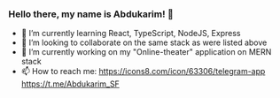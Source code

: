 ### Hello there, my name is Abdukarim! 👋
- 🌱 I’m currently learning React, TypeScript, NodeJS, Express
- 👯 I’m looking to collaborate on the same stack as were listed above
- 🔭 I’m currently working on my "Online-theater" application on MERN stack
- 📫 How to reach me: https://icons8.com/icon/63306/telegram-app https://t.me/Abdukarim_SF
<!--
**AbdukarimAA/AbdukarimAA** is a ✨ _special_ ✨ repository because its `README.md` (this file) appears on your GitHub profile.

Here are some ideas to get you started:

- 🔭 I’m currently working on ...
- 🌱 I’m currently learning React, TypeScript, NodeJS, Express
- 👯 I’m looking to collaborate on ...
- 🤔 I’m looking for help with ...
- 💬 Ask me about ...
- 📫 How to reach me: ...
- 😄 Pronouns: ...
- ⚡ Fun fact: ...
-->

